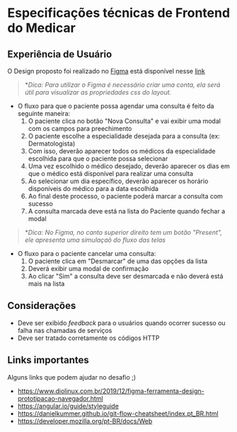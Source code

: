 # Especificações técnicas de Frontend do Medicar #

## Experiência de Usuário ##
O Design proposto foi realizado no [Figma](https://www.figma.com/) está disponível nesse [link](https://www.figma.com/file/kJIvTRUJtKin3PFthaGXnj/Desafio-Full-Stack-Intmed?node-id=0%3A1) 
> *_Dica: Para utilizar o Figma é necessário criar uma conta, ela será útil para visualizar as propriedades css do layout._
  - O fluxo para que o paciente possa agendar uma consulta é feito da seguinte maneira:
    1. O paciente clica no botão "Nova Consulta" e vai exibir uma modal com os campos para preechimento
    2. O paciente escolhe a especialidade desejada para a consulta (ex: Dermatologista)
    3. Com isso, deverão aparecer todos os médicos da especialidade escolhida para que o paciente possa selecionar
    4. Uma vez escolhido o médico desejado, deverão aparecer os dias em que o médico está disponível para realizar uma consulta
    5. Ao selecionar um dia específico, deverão aparecer os horário disponíveis do médico para a data escolhida
    6. Ao final deste processo, o paciente poderá marcar a consulta com sucesso
    7. A consulta marcada deve está na lista do Paciente quando fechar a modal
> *_Dica: No Figma, no canto superior direito tem um botão "Present", ele apresenta uma simulaçaõ do fluxo das telas_

 - O fluxo para o paciente cancelar uma consulta:
    1. O paciente clica em "Desmarcar" de uma das opções da lista
    2. Deverá exibir uma modal de confirmação
    3. Ao clicar "Sim" a consulta deve ser desmarcada e não deverá está mais na lista

 ## Considerações ##
- Deve ser exibido _feedback_ para o usuários quando ocorrer sucesso ou falha nas chamadas de serviços
- Deve ser tratado corretamente os códigos HTTP

## Links importantes ##
Alguns links que podem ajudar no desafio ;)

- https://www.diolinux.com.br/2019/12/figma-ferramenta-design-prototipacao-navegador.html
- https://angular.io/guide/styleguide
- https://danielkummer.github.io/git-flow-cheatsheet/index.pt_BR.html
- https://developer.mozilla.org/pt-BR/docs/Web
